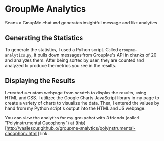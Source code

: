 # GroupMe Analytics
Scans a GroupMe chat and generates insightful message and like analytics.


## Generating the Statistics
To generate the statistics, I used a Python script. Called `groupme-analytics.py`, it pulls down messages from GroupMe's API in chunks of 20 and analyzes them. After being sorted by user, they are counted and analyzed to produce the metrics you see in the results.


## Displaying the Results
I created a custom webpage from scratch to display the results, using HTML and CSS. I utilized the Google Charts JavaScript library in my page to create a variety of charts to visualize the data. Then, I entered the values by hand from my Python script's output into the HTML and JS webpage.


You can view the analytics for my groupchat with 3 friends (called "Polyinstrumental Cacophony") at (this)[http://vasilescur.github.io/groupme-analytics/polyinstrumental-cacophony.html] link.
